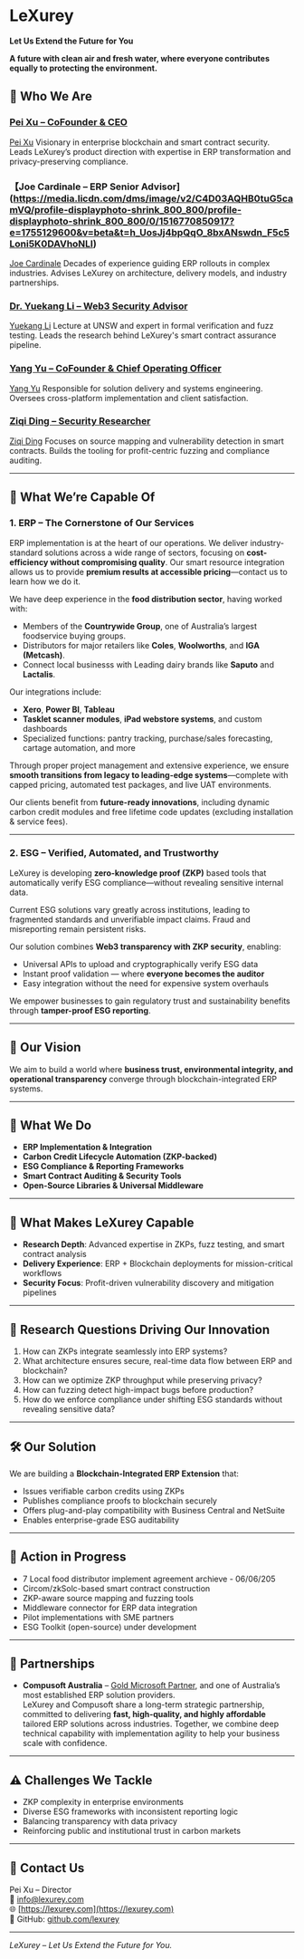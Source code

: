 # LeXurey

**Let Us Extend the Future for You**  

**A future with clean air and fresh water, where everyone contributes equally to protecting the environment.**

## 👥 Who We Are

### [Pei Xu – CoFounder & CEO](https://www.linkedin.com/in/talbenxu/)  
[Pei Xu](https://media.licdn.com/dms/image/v2/C5103AQF8jlM6eLFOGQ/profile-displayphoto-shrink_800_800/profile-displayphoto-shrink_800_800/0/1552867482645?e=1755129600&v=beta&t=33sHInTDrsNBmjqssyJzf-PJgjsLVSShxVwVxsf60qI)
Visionary in enterprise blockchain and smart contract security. Leads LeXurey’s product direction with expertise in ERP transformation and privacy-preserving compliance.

### 【Joe Cardinale – ERP Senior Advisor](https://media.licdn.com/dms/image/v2/C4D03AQHB0tuG5camVQ/profile-displayphoto-shrink_800_800/profile-displayphoto-shrink_800_800/0/1516770850917?e=1755129600&v=beta&t=h_UosJj4bpQqO_8bxANswdn_F5c5Loni5K0DAVhoNLI)  
[Joe Cardinale](https://media.licdn.com/dms/image/v2/C4D03AQHB0tuG5camVQ/profile-displayphoto-shrink_800_800/profile-displayphoto-shrink_800_800/0/1516770850917?e=1755129600&v=beta&t=h_UosJj4bpQqO_8bxANswdn_F5c5Loni5K0DAVhoNLI)
Decades of experience guiding ERP rollouts in complex industries. Advises LeXurey on architecture, delivery models, and industry partnerships.

### [Dr. Yuekang Li – Web3 Security Advisor](https://www.linkedin.com/in/yuekang-li-9a890b68/)
[Yuekang Li](https://media.licdn.com/dms/image/v2/C5603AQGDVDTXEdlxCA/profile-displayphoto-shrink_800_800/profile-displayphoto-shrink_800_800/0/1517405520880?e=1755129600&v=beta&t=6mvcADfRhixqfXirSIycBrjw72NqxpUcUShHKOQJmV4)
Lecture at UNSW and expert in formal verification and fuzz testing. Leads the research behind LeXurey's smart contract assurance pipeline.

### [Yang Yu – CoFounder & Chief Operating Officer](https://www.linkedin.com/in/brandon-yang-yu/)    
[Yang Yu](https://media.licdn.com/dms/image/v2/C4E03AQEFBmDwdo6YQg/profile-displayphoto-shrink_400_400/profile-displayphoto-shrink_400_400/0/1597235092787?e=1755129600&v=beta&t=4xqaW59UOzkXf56_3KJ81x6niB48vCIKF8VZUFjfz3Y)
Responsible for solution delivery and systems engineering. Oversees cross-platform implementation and client satisfaction.

### [Ziqi Ding – Security Researcher](https://www.linkedin.com/in/ziqi-ding-38353a327/)  
[Ziqi Ding](https://media.licdn.com/dms/image/v2/D5603AQG75YoBdiNuYg/profile-displayphoto-shrink_800_800/B56ZYLjLN2GsAc-/0/1743950493850?e=1755129600&v=beta&t=d8pxPaxDruuYLGlXRUCfTwk-CQvTtAOmzIUQxcpMmQY)
Focuses on source mapping and vulnerability detection in smart contracts. Builds the tooling for profit-centric fuzzing and compliance auditing.

---

## 💼 What We’re Capable Of

### 1. ERP – The Cornerstone of Our Services

ERP implementation is at the heart of our operations. We deliver industry-standard solutions across a wide range of sectors, focusing on **cost-efficiency without compromising quality**. Our smart resource integration allows us to provide **premium results at accessible pricing**—contact us to learn how we do it.

We have deep experience in the **food distribution sector**, having worked with:
- Members of the **Countrywide Group**, one of Australia’s largest foodservice buying groups.
- Distributors for major retailers like **Coles**, **Woolworths**, and **IGA (Metcash)**.
- Connect local businesss with Leading dairy brands like **Saputo** and **Lactalis**.

Our integrations include:
- **Xero**, **Power BI**, **Tableau**
- **Tasklet scanner modules**, **iPad webstore systems**, and custom dashboards
- Specialized functions: pantry tracking, purchase/sales forecasting, cartage automation, and more

Through proper project management and extensive experience, we ensure **smooth transitions from legacy to leading-edge systems**—complete with capped pricing, automated test packages, and live UAT environments.

Our clients benefit from **future-ready innovations**, including dynamic carbon credit modules and free lifetime code updates (excluding installation & service fees).

---

### 2. ESG – Verified, Automated, and Trustworthy

LeXurey is developing **zero-knowledge proof (ZKP)** based tools that automatically verify ESG compliance—without revealing sensitive internal data.

Current ESG solutions vary greatly across institutions, leading to fragmented standards and unverifiable impact claims. Fraud and misreporting remain persistent risks.

Our solution combines **Web3 transparency with ZKP security**, enabling:
- Universal APIs to upload and cryptographically verify ESG data
- Instant proof validation — where **everyone becomes the auditor**
- Easy integration without the need for expensive system overhauls

We empower businesses to gain regulatory trust and sustainability benefits through **tamper-proof ESG reporting**.

---

## 🔭 Our Vision

We aim to build a world where **business trust, environmental integrity, and operational transparency** converge through blockchain-integrated ERP systems.

---

## 🧩 What We Do

- **ERP Implementation & Integration**
- **Carbon Credit Lifecycle Automation (ZKP-backed)**
- **ESG Compliance & Reporting Frameworks**
- **Smart Contract Auditing & Security Tools**
- **Open-Source Libraries & Universal Middleware**

---

## 🚀 What Makes LeXurey Capable

- **Research Depth**: Advanced expertise in ZKPs, fuzz testing, and smart contract analysis  
- **Delivery Experience**: ERP + Blockchain deployments for mission-critical workflows  
- **Security Focus**: Profit-driven vulnerability discovery and mitigation pipelines

---

## 🎯 Research Questions Driving Our Innovation

1. How can ZKPs integrate seamlessly into ERP systems?
2. What architecture ensures secure, real-time data flow between ERP and blockchain?
3. How can we optimize ZKP throughput while preserving privacy?
4. How can fuzzing detect high-impact bugs before production?
5. How do we enforce compliance under shifting ESG standards without revealing sensitive data?

---

## 🛠️ Our Solution

We are building a **Blockchain-Integrated ERP Extension** that:
- Issues verifiable carbon credits using ZKPs
- Publishes compliance proofs to blockchain securely
- Offers plug-and-play compatibility with Business Central and NetSuite
- Enables enterprise-grade ESG auditability

---

## 🔄 Action in Progress

- 7 Local food distributor implement agreement archieve - 06/06/205
- Circom/zkSolc-based smart contract construction
- ZKP-aware source mapping and fuzzing tools
- Middleware connector for ERP data integration
- Pilot implementations with SME partners
- ESG Toolkit (open-source) under development

---

## 🤝 Partnerships

- **Compusoft Australia** – [Gold Microsoft Partner](https://compusoftaus.com.au/), and one of Australia’s most established ERP solution providers.  
  LeXurey and Compusoft share a long-term strategic partnership, committed to delivering **fast, high-quality, and highly affordable** tailored ERP solutions across industries. Together, we combine deep technical capability with implementation agility to help your business scale with confidence.

---

## ⚠️ Challenges We Tackle

- ZKP complexity in enterprise environments
- Diverse ESG frameworks with inconsistent reporting logic
- Balancing transparency with data privacy
- Reinforcing public and institutional trust in carbon markets

---

## 📩 Contact Us

Pei Xu – Director  
📧 info@lexurey.com  
🌐 [https://lexurey.com](https://lexurey.com)  
🔗 GitHub: [github.com/lexurey](https://github.com/lexurey)

---

*LeXurey – Let Us Extend the Future for You.*
